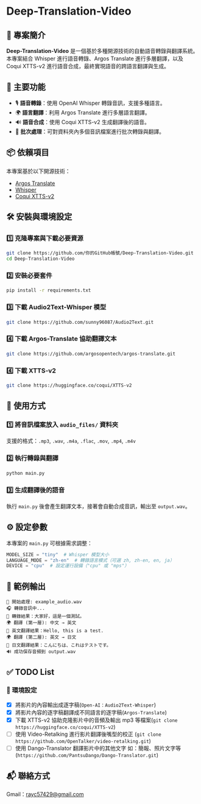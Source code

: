 # Deep-Translation-Video

## 📌 專案簡介
**Deep-Translation-Video** 是一個基於多種開源技術的自動語音轉錄與翻譯系統。本專案結合 Whisper 進行語音轉錄、Argos Translate 進行多層翻譯，以及 Coqui XTTS-v2 進行語音合成，最終實現語音的跨語言翻譯與生成。

## 🚀 主要功能
- 🎙 **語音轉錄**：使用 OpenAI Whisper 轉錄音訊，支援多種語言。
- 🌍 **語言翻譯**：利用 Argos Translate 進行多層語言翻譯。
- 🔊 **語音合成**：使用 Coqui XTTS-v2 生成翻譯後的語音。
- 📂 **批次處理**：可對資料夾內多個音訊檔案進行批次轉錄與翻譯。

## 📦 依賴項目
本專案基於以下開源技術：
- [Argos Translate](https://github.com/argosopentech/argos-translate)
- [Whisper](https://github.com/openai/whisper)
- [Coqui XTTS-v2](https://huggingface.co/coqui/XTTS-v2)

## 🛠 安裝與環境設定
### 1️⃣ 克隆專案與下載必要資源
```bash
git clone https://github.com/你的GitHub帳號/Deep-Translation-Video.git
cd Deep-Translation-Video
```

### 2️⃣ 安裝必要套件
```bash
pip install -r requirements.txt
```

### 3️⃣ 下載 Audio2Text-Whisper 模型
```bash
git clone https://github.com/sunny96087/Audio2Text.git
```
### 4️⃣ 下載 Argos-Translate 協助翻譯文本
```bash
git clone https://github.com/argosopentech/argos-translate.git
```

### 4️⃣ 下載 XTTS-v2
```bash
git clone https://huggingface.co/coqui/XTTS-v2
```

## 📂 使用方式
### 1️⃣ 將音訊檔案放入 `audio_files/` 資料夾
支援的格式：`.mp3`, `.wav`, `.m4a`, `.flac`, `.mov`, `.mp4`, `.m4v`

### 2️⃣ 執行轉錄與翻譯
```bash
python main.py
```

### 3️⃣ 生成翻譯後的語音
執行 `main.py` 後會產生翻譯文本，接著會自動合成音訊，輸出至 `output.wav`。

## ⚙️ 設定參數
本專案的 `main.py` 可根據需求調整：
```python
MODEL_SIZE = "tiny"  # Whisper 模型大小
LANGUAGE_MODE = "zh-en"  # 轉錄語言模式（可選 zh, zh-en, en, ja）
DEVICE = "cpu"  # 設定運行設備（"cpu" 或 "mps"）
```

## 📝 範例輸出
```plaintext
🎤 開始處理: example_audio.wav
🎧 轉錄音訊中...
📝 轉錄結果：大家好，這是一個測試。
🌍 翻譯 (第一層): 中文 → 英文
📝 英文翻譯結果：Hello, this is a test.
🌍 翻譯 (第二層): 英文 → 日文
📝 日文翻譯結果：こんにちは、これはテストです。
🔊 成功保存音頻到 output.wav
```

## ✅ TODO List
### 📂 環境設定
- [x] 將影片的內容輸出成逐字稿(`Open-AI：Audio2Text-Whisper`)
- [x] 將影片內容的逐字稿翻譯成不同語言的逐字稿(`Argos-Translate`)
- [x] 下載 XTTS-v2 協助克隆影片中的音頻及輸出 mp3 等檔案(`git clone https://huggingface.co/coqui/XTTS-v2`)
- [ ] 使用 Video-Retalking 進行影片翻譯後嘴型的校正 (`git clone https://github.com/OpenTalker/video-retalking.git`)
- [ ] 使用 Dango-Translator 翻譯影片中的其他文字 如：簡報、照片文字等 (`https://github.com/PantsuDango/Dango-Translator.git`)

## 📬 聯絡方式
Gmail：rayc57429@gmail.com





